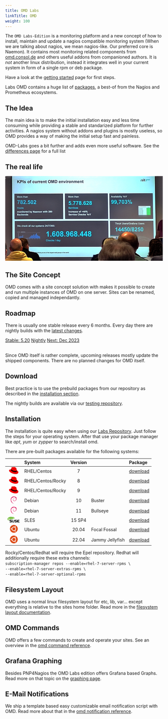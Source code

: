 ```yaml
---
title: OMD Labs
linkTitle: OMD
weight: 100
---
```


The `OMD Labs-Edition` is a monitoring platform and a new concept of how to install, maintain and update a nagios compatible monitoring system (When we are talking about nagios, we mean nagios-like. Our preferred core is Naemon). It contains most monitoring related components from [omd.consol.de](/) and others useful addons from companioned authors. It is _not_ another linux distribution, instead it integrates well in your current system in form of a single rpm or deb package.

Have a look at the [getting started](getting_started) page for first steps.


Labs OMD contains a huge list of [packages](packages), a best-of from the Nagios and Prometheus ecosystems.

## The Idea
The main idea is to make the initial installation easy and less time consuming while providing a stable and standarized platform for further activities. A nagios system without addons and plugins is mostly useless, so OMD provides a way of making the initial setup fast and painless.

OMD-Labs goes a bit further and adds even more useful software. See the [differences page](differences) for a full list

## The real life
![A large OMD installation](osmc-omd.jpg)

## The Site Concept
OMD comes with a site concept solution with makes it possible to create and run multiple instances of OMD on one server. Sites can be renamed, copied and managed independantly.

## Roadmap
There is usually one stable release every 6 months. Every day there are nightly builds with the [latest changes](https://github.com/ConSol-Monitoring/omd/blob/labs/Changelog).

<div class="btn-group btn-group-lg releaseplan" role="group" aria-label="Release plan" style="width:100%;">
  <a class="btn btn-success" href="#download" role="button" style="width:50%;">Stable: 5.20</a>
  <a class="btn btn-info" href="https://labs.consol.de/omd/builds.html" role="button" style="width:25%;">Nightly</a>
  <a class="btn btn-warning" href="https://github.com/ConSol-Monitoring/omd/blob/labs/Changelog" role="button" target="_blank" style="width:25%;">Next: Dec 2023</a>
</div>
<br clear="both">

Since OMD itself is rather complete, upcoming releases mostly update the shipped
components. There are no planned changes for OMD itself.

## Download
Best practice is to use the prebuild packages from our repository as described in the [installation section](#installation).

The nightly builds are available via our [testing repository](https://labs.consol.de/repo/testing/).

## Installation

The installation is quite easy when using our [Labs Repository](https://labs.consol.de/repo/stable/). Just follow the steps for your operating system. After that use
your package manager like _apt_, _yum_ or _zypper_ to search/install omd.

There are pre-built packages available for the following systems:


|| System | Version || Package |
|:--:|:-------|:-----------------:|:---------------|:---|
| <img src="rhel.png" alt="rhel" width="30"/> | RHEL/Centos | 7 | | [download](https://labs.consol.de/repo/stable/#_7) |
| <img src="rhel.png" alt="rhel" width="30"/> | RHEL/Centos/Rocky | 8 | | [download](https://labs.consol.de/repo/stable/#_8) |
| <img src="rhel.png" alt="rhel" width="30"/> | RHEL/Centos/Rocky | 9 | | [download](https://labs.consol.de/repo/stable/#_9) |
| <img src="debian.png" alt="debian" width="20"/> | Debian | 10 | Buster | [download](https://labs.consol.de/repo/stable/#_debian_bullseye_10_0) |
| <img src="debian.png" alt="debian" width="20"/> | Debian | 11 | Bullseye | [download](https://labs.consol.de/repo/stable/#_debian_bullseye_11_0) |
| <img src="sles.png" alt="sles" width="40"/> | SLES | 15 SP4 | | [download](https://labs.consol.de/repo/stable/#_sles_15_sp4) |
| <img src="ubuntu.png" alt="ubuntu" width="25"/> | Ubuntu | 20.04 | Focal Fossal | [download](https://labs.consol.de/repo/stable/#_ubuntu_focal_fossal_20_04) |
| <img src="ubuntu.png" alt="ubuntu" width="25"/> | Ubuntu | 22.04 | Jammy Jellyfish| [download](https://labs.consol.de/repo/stable/#_ubuntu_jammy_jellyfish_22_04) |


<p class="hint">
Rocky/Centos/Redhat will require the Epel repository. Redhat will additionally require these extra channels:<br><code>subscription-manager repos --enable=rhel-7-server-rpms \<br>--enable=rhel-7-server-extras-rpms \<br>--enable=rhel-7-server-optional-rpms</code>
</p>


## Filesystem Layout

OMD uses a normal linux filesystem layout for etc, lib, var... except everything is relative to the sites home folder.
Read more in the [filesystem layout documentation](filesystem_layout).

## OMD Commands

OMD offers a few commands to create and operate your sites.
See an overview in the [omd command reference](commands).

## Grafana Graphing
Besides PNP4Nagios the OMD Labs edition offers Grafana based Graphs. Read more on
that topic on the [graphing page](howtos/grafana/).

## E-Mail Notifications

We ship a template based easy customizable email notification script with OMD.
Read more about that in the [omd notification reference](howtos/html_notifications/).
